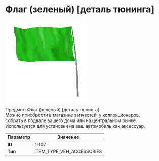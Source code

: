 # Флаг (зеленый) [деталь тюнинга]

![Item Image](../img/1007.webp?raw=true)

Предмет: Флаг (зеленый) [деталь тюнинга]<br>Можно приобрести в магазине запчастей, у коллекционеров,<br>собрать в подвале вашего дома или на центральном рынке.<br>Используется для установки на ваш автомобиль как аксессуар.


| Параметр | Значение |
|----------|----------|
| **ID** | 1007 |
| **Тип** | ITEM_TYPE_VEH_ACCESSORIES |

